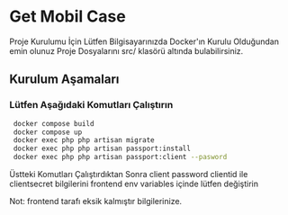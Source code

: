 
# Get Mobil Case
Proje Kurulumu İçin Lütfen Bilgisayarınızda Docker'ın Kurulu Olduğundan emin olunuz
Proje Dosyalarını src/ klasörü altında bulabilirsiniz.

## Kurulum Aşamaları
### Lütfen Aşağıdaki Komutları Çalıştırın
```bash
 docker compose build
 docker compose up
 docker exec php php artisan migrate
 docker exec php php artisan passport:install
 docker exec php php artisan passport:client --pasword
```
Üstteki Komutları Çalıştırdıktan Sonra
client password clientid ile clientsecret bilgilerini frontend env variables içinde lütfen değiştirin


Not: frontend tarafı eksik kalmıştır bilgilerinize.
